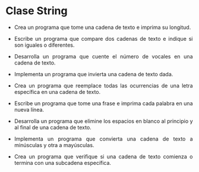 <div align="justify">

# Clase String

- Crea un programa que tome una cadena de texto e imprima su longitud.

- Escribe un programa que compare dos cadenas de texto e indique si son iguales o diferentes.

- Desarrolla un programa que cuente el número de vocales en una cadena de texto.

- Implementa un programa que invierta una cadena de texto dada.

- Crea un programa que reemplace todas las ocurrencias de una letra específica en una cadena de texto.

- Escribe un programa que tome una frase e imprima cada palabra en una nueva línea.

- Desarrolla un programa que elimine los espacios en blanco al principio y al final de una cadena de texto.

- Implementa un programa que convierta una cadena de texto a minúsculas y otra a mayúsculas.

- Crea un programa que verifique si una cadena de texto comienza o termina con una subcadena específica.



</div>